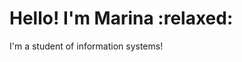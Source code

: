<h1>Hello! I'm Marina :relaxed: </h1>

I'm a student of information systems!
<!---
Marinamariag/Marinamariag is a ✨ special ✨ repository because its `README.md` (this file) appears on your GitHub profile.
You can click the Preview link to take a look at your changes.
--->
